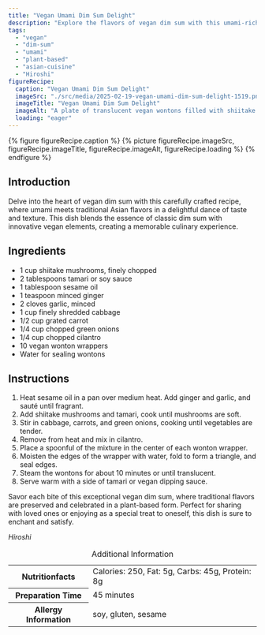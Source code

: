 ```yaml
---
title: "Vegan Umami Dim Sum Delight"
description: "Explore the flavors of vegan dim sum with this umami-rich recipe, perfect for a special culinary experience."
tags:
  - "vegan"
  - "dim-sum"
  - "umami"
  - "plant-based"
  - "asian-cuisine"
  - "Hiroshi"
figureRecipe: 
  caption: "Vegan Umami Dim Sum Delight"
  imageSrc: "./src/media/2025-02-19-vegan-umami-dim-sum-delight-1519.png"
  imageTitle: "Vegan Umami Dim Sum Delight"
  imageAlt: "A plate of translucent vegan wontons filled with shiitake mushrooms and vegetables, served with tamari sauce on a warm wooden table, under soft lighting."
  loading: "eager"
---
```


{% figure figureRecipe.caption %}
{% picture figureRecipe.imageSrc, figureRecipe.imageTitle, figureRecipe.imageAlt, figureRecipe.loading %}
{% endfigure %}

## Introduction

Delve into the heart of vegan dim sum with this carefully crafted recipe, where umami meets traditional Asian flavors in a delightful dance of taste and texture. This dish blends the essence of classic dim sum with innovative vegan elements, creating a memorable culinary experience.

## Ingredients

- 1 cup shiitake mushrooms, finely chopped
- 2 tablespoons tamari or soy sauce
- 1 tablespoon sesame oil
- 1 teaspoon minced ginger
- 2 cloves garlic, minced
- 1 cup finely shredded cabbage
- 1/2 cup grated carrot
- 1/4 cup chopped green onions
- 1/4 cup chopped cilantro
- 10 vegan wonton wrappers
- Water for sealing wontons

## Instructions

1. Heat sesame oil in a pan over medium heat. Add ginger and garlic, and sauté until fragrant.
2. Add shiitake mushrooms and tamari, cook until mushrooms are soft.
3. Stir in cabbage, carrots, and green onions, cooking until vegetables are tender.
4. Remove from heat and mix in cilantro.
5. Place a spoonful of the mixture in the center of each wonton wrapper.
6. Moisten the edges of the wrapper with water, fold to form a triangle, and seal edges.
7. Steam the wontons for about 10 minutes or until translucent.
8. Serve warm with a side of tamari or vegan dipping sauce.

Savor each bite of this exceptional vegan dim sum, where traditional flavors are preserved and celebrated in a plant-based form. Perfect for sharing with loved ones or enjoying as a special treat to oneself, this dish is sure to enchant and satisfy.

*Hiroshi*

<table><caption class='sr-only'>Additional Information</caption><tr><th>Nutritionfacts</th><td>Calories: 250, Fat: 5g, Carbs: 45g, Protein: 8g&nbsp;</td></tr><tr><th>Preparation Time</th><td>45 minutes&nbsp;</td></tr><tr><th>Allergy Information</th><td>soy, gluten, sesame&nbsp;</td></tr></table>

